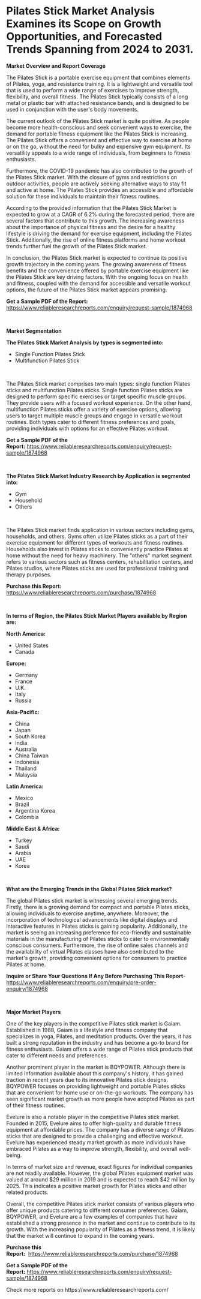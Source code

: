 <p><h1>Pilates Stick Market Analysis Examines its Scope on Growth Opportunities, and Forecasted Trends Spanning from 2024 to 2031.</h1></p><p><strong>Market Overview and Report Coverage</strong></p>
<p><p>The Pilates Stick is a portable exercise equipment that combines elements of Pilates, yoga, and resistance training. It is a lightweight and versatile tool that is used to perform a wide range of exercises to improve strength, flexibility, and overall fitness. The Pilates Stick typically consists of a long metal or plastic bar with attached resistance bands, and is designed to be used in conjunction with the user's body movements.</p><p>The current outlook of the Pilates Stick market is quite positive. As people become more health-conscious and seek convenient ways to exercise, the demand for portable fitness equipment like the Pilates Stick is increasing. The Pilates Stick offers a convenient and effective way to exercise at home or on the go, without the need for bulky and expensive gym equipment. Its versatility appeals to a wide range of individuals, from beginners to fitness enthusiasts.</p><p>Furthermore, the COVID-19 pandemic has also contributed to the growth of the Pilates Stick market. With the closure of gyms and restrictions on outdoor activities, people are actively seeking alternative ways to stay fit and active at home. The Pilates Stick provides an accessible and affordable solution for these individuals to maintain their fitness routines.</p><p>According to the provided information that the Pilates Stick Market is expected to grow at a CAGR of 6.2% during the forecasted period, there are several factors that contribute to this growth. The increasing awareness about the importance of physical fitness and the desire for a healthy lifestyle is driving the demand for exercise equipment, including the Pilates Stick. Additionally, the rise of online fitness platforms and home workout trends further fuel the growth of the Pilates Stick market.</p><p>In conclusion, the Pilates Stick market is expected to continue its positive growth trajectory in the coming years. The growing awareness of fitness benefits and the convenience offered by portable exercise equipment like the Pilates Stick are key driving factors. With the ongoing focus on health and fitness, coupled with the demand for accessible and versatile workout options, the future of the Pilates Stick market appears promising.</p></p>
<p><strong>Get a Sample PDF of the Report:</strong> <a href="https://www.reliableresearchreports.com/enquiry/request-sample/1874968">https://www.reliableresearchreports.com/enquiry/request-sample/1874968</a></p>
<p>&nbsp;</p>
<p><strong>Market Segmentation</strong></p>
<p><strong>The Pilates Stick Market Analysis by types is segmented into:</strong></p>
<p><ul><li>Single Function Pilates Stick</li><li>Multifunction Pilates Stick</li></ul></p>
<p>&nbsp;</p>
<p><p>The Pilates Stick market comprises two main types: single function Pilates sticks and multifunction Pilates sticks. Single function Pilates sticks are designed to perform specific exercises or target specific muscle groups. They provide users with a focused workout experience. On the other hand, multifunction Pilates sticks offer a variety of exercise options, allowing users to target multiple muscle groups and engage in versatile workout routines. Both types cater to different fitness preferences and goals, providing individuals with options for an effective Pilates workout.</p></p>
<p><strong>Get a Sample PDF of the Report:</strong>&nbsp;<a href="https://www.reliableresearchreports.com/enquiry/request-sample/1874968">https://www.reliableresearchreports.com/enquiry/request-sample/1874968</a></p>
<p>&nbsp;</p>
<p><strong>The Pilates Stick Market Industry Research by Application is segmented into:</strong></p>
<p><ul><li>Gym</li><li>Household</li><li>Others</li></ul></p>
<p>&nbsp;</p>
<p><p>The Pilates Stick market finds application in various sectors including gyms, households, and others. Gyms often utilize Pilates sticks as a part of their exercise equipment for different types of workouts and fitness routines. Households also invest in Pilates sticks to conveniently practice Pilates at home without the need for heavy machinery. The "others" market segment refers to various sectors such as fitness centers, rehabilitation centers, and Pilates studios, where Pilates sticks are used for professional training and therapy purposes.</p></p>
<p><strong>Purchase this Report:</strong>&nbsp; <a href="https://www.reliableresearchreports.com/purchase/1874968">https://www.reliableresearchreports.com/purchase/1874968</a></p>
<p>&nbsp;</p>
<p><strong>In terms of Region, the Pilates Stick Market Players available by Region are:</strong></p>
<p>
    <p> <strong> North America: </strong>
        <ul>
            <li>United States</li>
            <li>Canada</li>
        </ul>
        </p> 
    <p> <strong> Europe: </strong>
        <ul>
            <li>Germany</li>
            <li>France</li>
            <li>U.K.</li>
            <li>Italy</li>
            <li>Russia</li>
        </ul>
        </p> 
    <p> <strong> Asia-Pacific: </strong>
        <ul>
            <li>China</li>
            <li>Japan</li>
            <li>South Korea</li>
            <li>India</li>
            <li>Australia</li>
            <li>China Taiwan</li>
            <li>Indonesia</li>
            <li>Thailand</li>
            <li>Malaysia</li>
        </ul>
        </p> 
    <p> <strong> Latin America: </strong>
        <ul>
            <li>Mexico</li>
            <li>Brazil</li>
            <li>Argentina Korea</li>
            <li>Colombia</li>
        </ul>
        </p> 
    <p> <strong> Middle East & Africa: </strong>
        <ul>
            <li>Turkey</li>
            <li>Saudi</li>
            <li>Arabia</li>
            <li>UAE</li>
            <li>Korea</li>
        </ul>
    </p>
    </p>
<p>&nbsp;</p>
<p><strong>What are the Emerging Trends in the Global Pilates Stick market?</strong></p>
<p><p>The global Pilates stick market is witnessing several emerging trends. Firstly, there is a growing demand for compact and portable Pilates sticks, allowing individuals to exercise anytime, anywhere. Moreover, the incorporation of technological advancements like digital displays and interactive features in Pilates sticks is gaining popularity. Additionally, the market is seeing an increasing preference for eco-friendly and sustainable materials in the manufacturing of Pilates sticks to cater to environmentally conscious consumers. Furthermore, the rise of online sales channels and the availability of virtual Pilates classes have also contributed to the market's growth, providing convenient options for consumers to practice Pilates at home.</p></p>
<p><strong>Inquire or Share Your Questions If Any Before Purchasing This Report</strong>- <a href="https://www.reliableresearchreports.com/enquiry/pre-order-enquiry/1874968">https://www.reliableresearchreports.com/enquiry/pre-order-enquiry/1874968</a></p>
<p>&nbsp;</p>
<p><strong>Major Market Players</strong></p>
<p><p>One of the key players in the competitive Pilates stick market is Gaiam. Established in 1988, Gaiam is a lifestyle and fitness company that specializes in yoga, Pilates, and meditation products. Over the years, it has built a strong reputation in the industry and has become a go-to brand for fitness enthusiasts. Gaiam offers a wide range of Pilates stick products that cater to different needs and preferences. </p><p>Another prominent player in the market is BQYPOWER. Although there is limited information available about this company's history, it has gained traction in recent years due to its innovative Pilates stick designs. BQYPOWER focuses on providing lightweight and portable Pilates sticks that are convenient for home use or on-the-go workouts. The company has seen significant market growth as more people have adopted Pilates as part of their fitness routines.</p><p>Evelure is also a notable player in the competitive Pilates stick market. Founded in 2015, Evelure aims to offer high-quality and durable fitness equipment at affordable prices. The company has a diverse range of Pilates sticks that are designed to provide a challenging and effective workout. Evelure has experienced steady market growth as more individuals have embraced Pilates as a way to improve strength, flexibility, and overall well-being.</p><p>In terms of market size and revenue, exact figures for individual companies are not readily available. However, the global Pilates equipment market was valued at around $29 million in 2019 and is expected to reach $42 million by 2025. This indicates a positive market growth for Pilates sticks and other related products.</p><p>Overall, the competitive Pilates stick market consists of various players who offer unique products catering to different consumer preferences. Gaiam, BQYPOWER, and Evelure are a few examples of companies that have established a strong presence in the market and continue to contribute to its growth. With the increasing popularity of Pilates as a fitness trend, it is likely that the market will continue to expand in the coming years.</p></p>
<p><strong>Purchase this Report:</strong>&nbsp;&nbsp;<a href="https://www.reliableresearchreports.com/purchase/1874968">https://www.reliableresearchreports.com/purchase/1874968</a></p>
<p></p>
<p><strong>Get a Sample PDF of the Report:</strong>&nbsp;<a href="https://www.reliableresearchreports.com/enquiry/request-sample/1874968">https://www.reliableresearchreports.com/enquiry/request-sample/1874968</a></p>
<p>Check more reports on https://www.reliableresearchreports.com/</p>